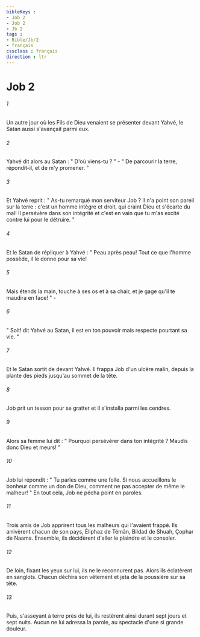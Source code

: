 ```yaml
---
bibleKeys : 
- Job 2
- Job 2
- Jb 2
tags : 
- Bible/Jb/2
- français
cssclass : français
direction : ltr
---
```


# Job 2

###### 1
Un autre jour où les Fils de Dieu venaient se présenter devant Yahvé, le Satan aussi s'avançait parmi eux. 
###### 2
Yahvé dit alors au Satan : " D'où viens-tu ? " - " De parcourir la terre, répondit-il, et de m'y promener. " 
###### 3
Et Yahvé reprit : " As-tu remarqué mon serviteur Job ? Il n'a point son pareil sur la terre : c'est un homme intègre et droit, qui craint Dieu et s'écarte du mal! Il persévère dans son intégrité et c'est en vain que tu m'as excité contre lui pour le détruire. " 
###### 4
Et le Satan de répliquer à Yahvé : " Peau après peau! Tout ce que l'homme possède, il le donne pour sa vie! 
###### 5
Mais étends la main, touche à ses os et à sa chair, et je gage qu'il te maudira en face! " - 
###### 6
" Soit! dit Yahvé au Satan, il est en ton pouvoir mais respecte pourtant sa vie. " 
###### 7
Et le Satan sortit de devant Yahvé. Il frappa Job d'un ulcère malin, depuis la plante des pieds jusqu'au sommet de la tête. 
###### 8
Job prit un tesson pour se gratter et il s'installa parmi les cendres. 
###### 9
Alors sa femme lui dit : " Pourquoi persévérer dans ton intégrité ? Maudis donc Dieu et meurs! " 
###### 10
Job lui répondit : " Tu parles comme une folle. Si nous accueillons le bonheur comme un don de Dieu, comment ne pas accepter de même le malheur! " En tout cela, Job ne pécha point en paroles. 
###### 11
Trois amis de Job apprirent tous les malheurs qui l'avaient frappé. Ils arrivèrent chacun de son pays, Éliphaz de Témân, Bildad de Shuah, Çophar de Naama. Ensemble, ils décidèrent d'aller le plaindre et le consoler. 
###### 12
De loin, fixant les yeux sur lui, ils ne le reconnurent pas. Alors ils éclatèrent en sanglots. Chacun déchira son vêtement et jeta de la poussière sur sa tête. 
###### 13
Puis, s'asseyant à terre près de lui, ils restèrent ainsi durant sept jours et sept nuits. Aucun ne lui adressa la parole, au spectacle d'une si grande douleur. 
